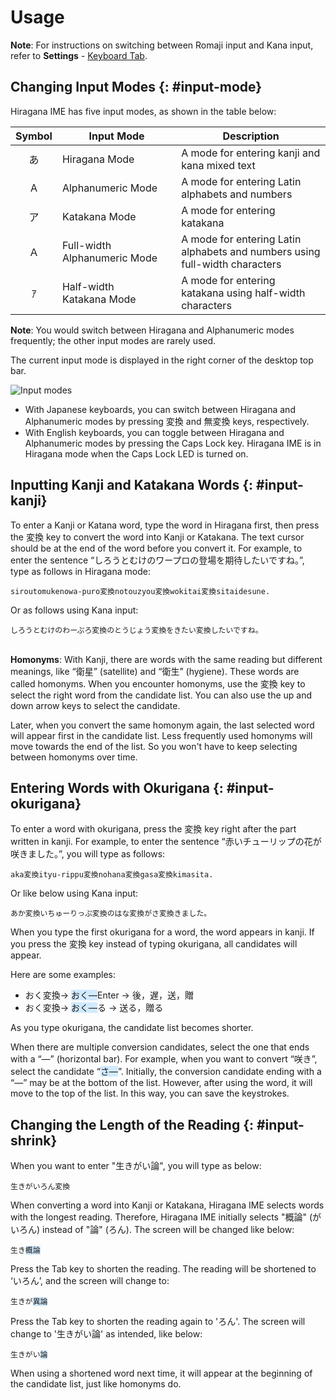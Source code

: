 # Usage

**Note**: For instructions on switching between Romaji input and Kana input, refer to **Settings** - [Keyboard Tab](settings.html#layout).

## Changing Input Modes {: #input-mode}

Hiragana IME has five input modes, as shown in the table below:

Symbol | Input Mode | Description
:---:|---|---
あ | Hiragana Mode | A mode for entering kanji and kana mixed text
A | Alphanumeric Mode | A mode for entering Latin alphabets and numbers
ア | Katakana Mode | A mode for entering katakana
Ａ | Full-width <nobr>Alphanumeric Mode</nobr> | A mode for entering Latin alphabets and numbers using full-width characters
ｱ | Half-width <nobr>Katakana Mode</nobr> | A mode for entering katakana using half-width characters

**Note**: You would switch between Hiragana and Alphanumeric modes frequently; the other input modes are rarely used.

The current input mode is displayed in the right corner of the desktop top bar.

![Input modes](../input-modes.gif)

- With Japanese keyboards, you can switch between Hiragana and Alphanumeric modes by pressing <span class='key'>変換</span> and <span class='key'>無変換</span> keys, respectively.
- With English keyboards, you can toggle between Hiragana and Alphanumeric modes by pressing the <span class='key'>Caps Lock</span> key. Hiragana IME is in Hiragana mode when the Caps Lock LED is turned on.

## Inputting Kanji and Katakana Words {: #input-kanji}

To enter a Kanji or Katana word, type the word in Hiragana first, then press the <span class='key'>変換</span> key to convert the word into Kanji or Katakana.
The text cursor should be at the end of the word before you convert it.
For example, to enter the sentence “しろうとむけのワープロの登場を期待したいですね。”, type as follows in Hiragana mode:

<pre><code>siroutomukenowa-puro<span class='key'>変換</span>notouzyou<span class='key'>変換</span>wokitai<span class='key'>変換</span>sitaidesune.
</code></pre>

Or as follows using Kana input:

<pre><code>しろうとむけのわーぷろ<span class='key'>変換</span>のとうじょう<span class='key'>変換</span>をきたい<span class='key'>変換</span>したいですね。
</code></pre>

<br>**Homonyms**: With Kanji, there are words with the same reading but different meanings, like “衛星” (satellite) and “衛生” (hygiene). These words are called homonyms. When you encounter homonyms, use the <span class='key'>変換</span> key to select the right word from the candidate list. You can also use the up and down arrow keys to select the candidate.

Later, when you convert the same homonym again, the last selected word will appear first in the candidate list. Less frequently used homonyms will move towards the end of the list.
So you won't have to keep selecting between homonyms over time.

## Entering Words with Okurigana {: #input-okurigana}

To enter a word with okurigana, press the <span class='key'>変換</span> key right after the part written in kanji. For example, to enter the sentence “赤いチューリップの花が咲きました。”, you will type as follows:

<pre><code>aka<span class='key'>変換</span>ityu-rippu<span class='key'>変換</span>nohana<span class='key'>変換</span>gasa<span class='key'>変換</span>kimasita.
</code></pre>

Or like below using Kana input:

<pre><code>あか<span class='key'>変換</span>いちゅーりっぷ<span class='key'>変換</span>のはな<span class='key'>変換</span>がさ<span class='key'>変換</span>きました。
</code></pre>

When you type the first okurigana for a word, the word appears in kanji.
If you press the <span class='key'>変換</span> key instead of typing okurigana, all candidates will appear.

Here are some examples:

- おく<span class='key'>変換</span>→ <span style="background-color:#d1eaff">おく―</span><span class='key'>Enter</span> → 後，遅，送，贈
- おく<span class='key'>変換</span>→ <span style="background-color:#d1eaff">おく―</span><span class='key'>る</span> → 送る，贈る

As you type okurigana, the candidate list becomes shorter.

When there are multiple conversion candidates, select the one that ends with a “―” (horizontal bar). For example, when you want to convert “咲き”, select the candidate “<span style="background-color:#d1eaff">さ―</span>”.
Initially, the conversion candidate ending with a “―” may be at the bottom of the list. However, after using the word, it will move to the top of the list. In this way, you can save the keystrokes.

## Changing the Length of the Reading {: #input-shrink}

When you want to enter "生きがい論", you will type as below:

<pre><code>生きがいろん<span class='key'>変換</span></code></pre>

When converting a word into Kanji or Katakana, Hiragana IME selects words with the longest reading. Therefore, Hiragana IME initially selects "概論" (がいろん) instead of "論" (ろん). The screen will be changed like below:

<pre><code>生き<span style="background-color:#d1eaff">概論</span></code></pre>

Press the <span class='key'>Tab</span> key to shorten the reading. The reading will be shortened to ‘いろん’, and the screen will change to:

<pre><code>生きが<span style="background-color:#d1eaff">異論</span></code></pre>

Press the <span class='key'>Tab</span> key to shorten the reading again to 'ろん'. The screen will change to '生きがい論' as intended, like below:

<pre><code>生きがい<span style="background-color:#d1eaff">論</span></code></pre>

When using a shortened word next time, it will appear at the beginning of the candidate list, just like homonyms do.
